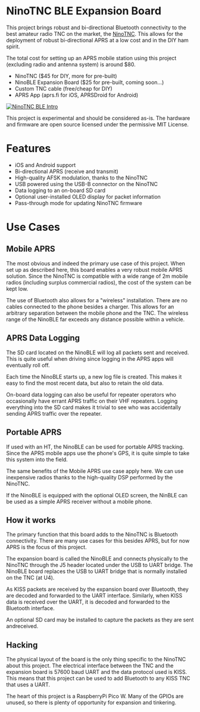 # NinoTNC BLE Expansion Board

This project brings robust and bi-directional Bluetooth connectivity to the
best amateur radio TNC on the market, the [NinoTNC](https://tarpn.net/t/nino-tnc/nino-tnc.html). This allows for the deployment of robust bi-directional APRS
at a low cost and in the DIY ham spirit.

The total cost for setting up an APRS mobile station using this project 
(excluding radio and antenna system) is around $80. 

* NinoTNC ($45 for DIY, more for pre-built)
* NinoBLE Expansion Board ($25 for pre-built, coming soon...)
* Custom TNC cable (free/cheap for DIY)
* APRS App (aprs.fi for iOS, APRSDroid for Android)

[![NinoTNC BLE Intro](https://github.com/user-attachments/assets/3d8291e8-b3bb-4011-b777-15b235813887)](https://youtu.be/kItOS-uezck "NinoTNC BLE Intro")

This project is experimental and should be considered as-is. The hardware and
firmware are open source licensed under the permissive MIT License.

# Features

* iOS and Android support
* Bi-directional APRS (receive and transmit)
* High-quality AFSK modulation, thanks to the NinoTNC
* USB powered using the USB-B connector on the NinoTNC
* Data logging to an on-board SD card
* Optional user-installed OLED display for packet information
* Pass-through mode for updating NinoTNC firmware

# Use Cases

## Mobile APRS

The most obvious and indeed the primary use case of this project. When set up
as described here, this board enables a very robust mobile APRS solution. Since
the NinoTNC is compatible with a wide range of 2m mobile radios (including
surplus commercial radios), the cost of the system can be kept low. 

The use of Bluetooth also allows for a "wireless" installation. There are no 
cables connected to the phone besides a charger. This allows for an arbitrary 
separation between the mobile phone and the TNC. The wireless range of the 
NinoBLE far exceeds any distance possible within a vehicle. 

## APRS Data Logging

The SD card located on the NinoBLE will log all packets sent and received.
This is quite useful when driving since logging in the APRS apps will
eventually roll off.

Each time the NinoBLE starts up, a new log file is created. This makes it
easy to find the most recent data, but also to retain the old data.

On-board data logging can also be useful for repeater operators who
occasionally have errant APRS traffic on their VHF repeaters. Logging
everything into the SD card makes it trivial to see who was accidentally
sending APRS traffic over the repeater.

## Portable APRS

If used with an HT, the NinoBLE can be used for portable APRS tracking. 
Since the APRS mobile apps use the phone's GPS, it is quite simple
to take this system into the field.

The same benefits of the Mobile APRS use case apply here. We can use 
inexpensive radios thanks to the high-quality DSP performed by the NinoTNC.

If the NinoBLE is equipped with the optional OLED screen, the NinBLE can be
used as a simple APRS receiver without a mobile phone.

## How it works

The primary function that this board adds to the NinoTNC is Bluetooth 
connectivity. There are many use cases for this besides APRS, but for now APRS 
is the focus of this project.

The expansion board is called the NinoBLE and connects physically to the NinoTNC
through the J5 header located under the USB to UART bridge. The NinoBLE board
replaces the USB to UART bridge that is normally installed on the TNC (at U4).

As KISS packets are received by the expansion board over Bluetooth, they are
decoded and forwarded to the UART interface. Similarly, when KISS data is
received over the UART, it is decoded and forwarded to the Bluetooth interface.

An optional SD card may be installed to capture the packets as they are sent andreceived.

## Hacking

The physical layout of the board is the only thing specific to the NinoTNC 
about this project. The electrical interface between the TNC and the expansion
board is 57600 baud UART and the data protocol used is KISS. This means that 
this project can be used to add Bluetooth to any KISS TNC that uses a UART.

The heart of this project is a RaspberryPi Pico W. Many of the GPIOs are unused,
so there is plenty of opportunity for expansion and tinkering.

